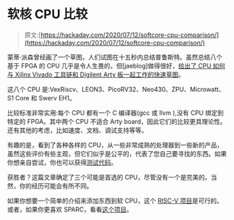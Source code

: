 # 软核 CPU 比较

> 原文:[https://hackaday.com/2020/07/12/softcore-cpu-comparison/](https://hackaday.com/2020/07/12/softcore-cpu-comparison/)

蒙蒂·派森曾经画了一个草图，人们试图在十五秒内总结普鲁斯特。虽然总结八个基于 FPGA 的 CPU 几乎是令人生畏的，但[jaeblog]做得很好，[给出了 CPU 如何与 Xilinx Vivado 工具链和 Digilent Arty 板一起工作的快速草图](https://justanotherelectronicsblog.com/?p=705)。

这八个 CPU 是:VexRiscv、LEON3、PicoRV32、Neo430、ZPU、Microwatt、S1 Core 和 Swerv EH1。

比较标准非常实用:每个 CPU 都有一个 C 编译器(gcc 或 llvm ),没有 CPU 绑定到特定的 FPGA。其中两个 CPU 不适合 Arty board，因此它们的比较更具理论性。还有其他的考虑，比如速度、文档、调试支持等等。

有趣的是，看到了各种各样的 CPU，从一些非常成熟的处理器到一些新的产品，虽然这些评价有些主观，但它们似乎是公平的，代表了您自己要寻找的东西。如果你想亲自尝试，你也可以获得[测试代码](https://github.com/riktw/SoftcoreComparisons)。

获胜者？这篇文章确定了三个可能是首选的 CPU，尽管没有一个是完美的。当然，你的经历可能会有所不同。

如果你想要一个简单的介绍来添加东西到软 CPU，这个 [RISC-V 项目](https://hackaday.com/2018/11/26/risc-v-cpu-gets-a-peripheral/)是可行的。或者，如果你更喜欢 SPARC，看看[这个项目](https://hackaday.com/2019/11/01/sparc-cpu-in-a-cheap-fpga/)。